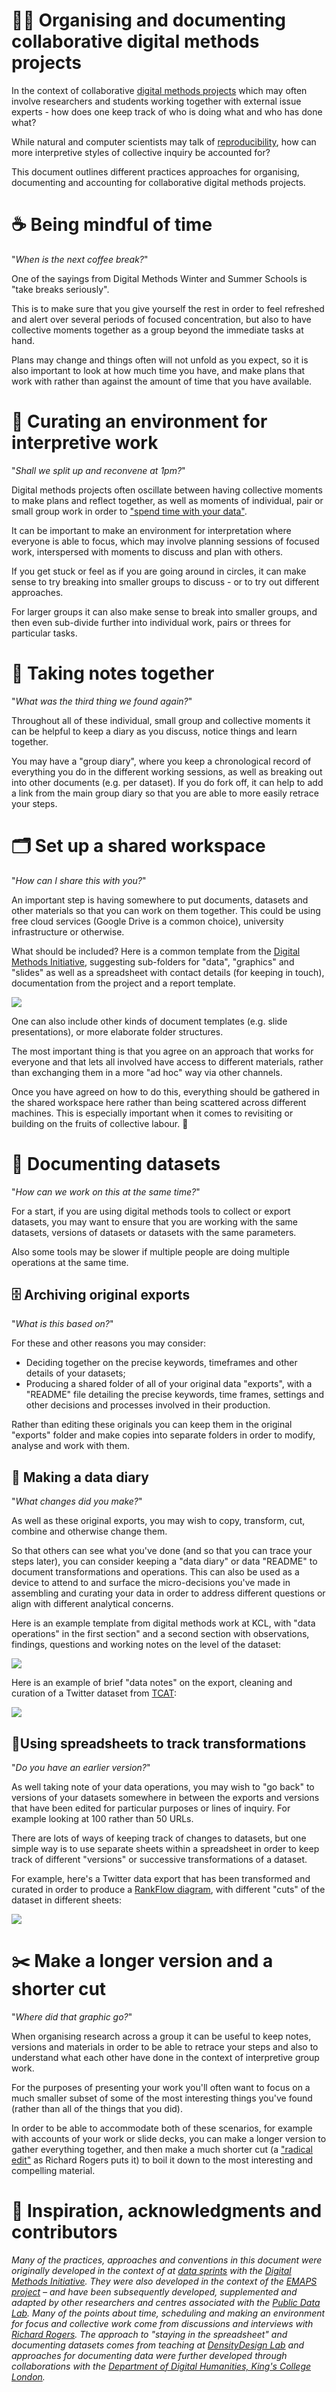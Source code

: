 # 📝🐙 Organising and documenting collaborative digital methods projects

In the context of collaborative [digital methods projects](http://digitalmethods.net/) which may often involve researchers and students working together with external issue experts - how does one keep track of who is doing what and who has done what?

While natural and computer scientists may talk of [reproducibility](https://en.wikipedia.org/wiki/Reproducibility), how can more interpretive styles of collective inquiry be accounted for?

This document outlines different practices approaches for organising, documenting and accounting for collaborative digital methods projects.

# ☕️ Being mindful of time

"*When is the next coffee break?*"

One of the sayings from Digital Methods Winter and Summer Schools is "take breaks seriously".

This is to make sure that you give yourself the rest in order to feel refreshed and alert over several periods of focused concentration, but also to have collective moments together as a group beyond the immediate tasks at hand.

Plans may change and things often will not unfold as you expect, so it is also important to look at how much time you have, and make plans that work with rather than against the amount of time that you have available.

# 🐌 Curating an environment for interpretive work

"*Shall we split up and reconvene at 1pm?*"

Digital methods projects often oscillate between having collective moments to make plans and reflect together, as well as moments of individual, pair or small group work in order to ["spend time with your data"](https://www.slideshare.net/lilianabounegru/what-does-a-good-digital-methods-project-look-like).

It can be important to make an environment for interpretation where everyone is able to focus, which may involve planning sessions of focused work, interspersed with moments to discuss and plan with others.

If you get stuck or feel as if you are going around in circles, it can make sense to try breaking into smaller groups to discuss - or to try out different approaches.

For larger groups it can also make sense to break into smaller groups, and then even sub-divide further into individual work, pairs or threes for particular tasks.

# 📖 Taking notes together

"*What was the third thing we found again?*"

Throughout all of these individual, small group and collective moments it can be helpful to keep a diary as you discuss, notice things and learn together.

You may have a "group diary", where you keep a chronological record of everything you do in the different working sessions, as well as breaking out into other documents (e.g. per dataset). If you do fork off, it can help to add a link from the main group diary so that you are able to more easily retrace your steps.

# 🗂 Set up a shared workspace

"*How can I share this with you?*"

An important step is having somewhere to put documents, datasets and other materials so that you can work on them together. This could be using free cloud services (Google Drive is a common choice), university infrastructure or otherwise.

What should be included? Here is a common template from the [Digital Methods Initiative](http://digitalmethods.net/), suggesting sub-folders for "data", "graphics" and "slides" as well as a spreadsheet with contact details (for keeping in touch), documentation from the project and a report template.

![](https://i.imgur.com/WS2hGSv.png?1)

One can also include other kinds of document templates (e.g. slide presentations), or more elaborate folder structures.

The most important thing is that you agree on an approach that works for everyone and that lets all involved have access to different materials, rather than exchanging them in a more "ad hoc" way via other channels.

Once you have agreed on how to do this, everything should be gathered in the shared workspace here rather than being scattered across different machines. This is especially important when it comes to revisiting or building on the fruits of collective labour. 🍓

# 💾 Documenting datasets

"*How can we work on this at the same time?*"

For a start, if you are using digital methods tools to collect or export datasets, you may want to ensure that you are working with the same datasets, versions of datasets or datasets with the same parameters.

Also some tools may be slower if multiple people are doing multiple operations at the same time.

## 🗄 Archiving original exports

"*What is this based on?*"

For these and other reasons you may consider:
- Deciding together on the precise keywords, timeframes and other details of your datasets;
- Producing a shared folder of  all of your original data "exports", with a "README" file detailing the precise keywords, time frames, settings and other decisions and processes involved in their production.

Rather than editing these originals you can keep them in the original "exports" folder and make copies into separate folders in order to modify, analyse and work with them.

## 🔖 Making a data diary

"*What changes did you make?*"

As well as these original exports, you may wish to copy, transform, cut, combine and otherwise change them.

So that others can see what you've done (and so that you can trace your steps later), you can consider keeping a "data diary" or data "README" to document transformations and operations. This can also be used as a device to attend to and surface the micro-decisions you've made in assembling and curating your data in order to address different questions or align with different analytical concerns.

Here is an example template from digital methods work at KCL, with "data operations" in the first section" and a second section with observations, findings, questions and working notes on the level of the dataset:

![](https://i.imgur.com/XgdZ8UR.png?3)

Here is an example of brief "data notes" on the export, cleaning and curation of a Twitter dataset from [TCAT](https://github.com/digitalmethodsinitiative/dmi-tcat):

![](https://i.imgur.com/vTn32Fj.png?1)


## 📐Using spreadsheets to track transformations

"*Do you have an earlier version?*"

As well taking note of your data operations, you may wish to "go back" to versions of your datasets somewhere in between the exports and versions that have been edited for particular purposes or lines of inquiry. For example looking at 100 rather than 50 URLs.

There are lots of ways of keeping track of changes to datasets, but one simple way is to use separate sheets within a spreadsheet in order to keep track of different "versions" or successive transformations of a dataset.

For example, here's a Twitter data export that has been transformed and curated in order to produce a [RankFlow diagram](http://labs.polsys.net/tools/rankflow/), with different "cuts" of the dataset in different sheets:

![](https://i.imgur.com/eegve1B.gif)

# ✂️ Make a longer version and a shorter cut

"*Where did that graphic go?*"

When organising research across a group it can be useful to keep notes, versions and materials in order to be able to retrace your steps and also to understand what each other have done in the context of interpretive group work.

For the purposes of presenting your work you'll often want to focus on a much smaller subset of some of the most interesting things you've found (rather than all of the things that you did).

In order to be able to accommodate both of these scenarios, for example with accounts of your work or slide decks, you can make a longer version to gather everything together, and then make a much shorter cut (a ["radical edit"](https://www.uva.nl/en/profile/r/o/r.a.rogers/r.a.rogers.html) as Richard Rogers puts it) to boil it down to the most interesting and compelling material.

# 🐙 Inspiration, acknowledgments and contributors

*Many of the practices, approaches and conventions in this document were originally developed in the context of at [data sprints](https://digitalsts.net/essays/data-sprints/) with the [Digital Methods Initiative](http://digitalmethods.net/). They were also developed in the context of the [EMAPS project](http://climaps.eu/) – and have been subsequently developed, supplemented and adapted by other researchers and centres associated with the [Public Data Lab](http://publicdatalab.org/). Many of the points about time, scheduling and making an environment for focus and collective work come from discussions and interviews with [Richard Rogers](https://www.uva.nl/en/profile/r/o/r.a.rogers/r.a.rogers.html). The approach to "staying in the spreadsheet" and documenting datasets comes from teaching at [DensityDesign Lab](https://densitydesign.org/) and approaches for documenting data were further developed through collaborations with the [Department of Digital Humanities, King's College London](https://www.kcl.ac.uk/ddh).*
